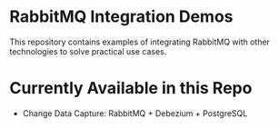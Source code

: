 # RabbitMQ Integration Demos

This repository contains examples of integrating RabbitMQ with other 
technologies to solve practical use cases.

# Currently Available in this Repo

- Change Data Capture: RabbitMQ + Debezium + PostgreSQL